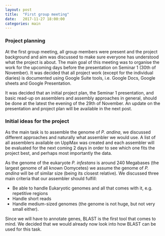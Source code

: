 ```yaml
---
layout: post
title:  "First group meeting"
date:   2017-11-27 18:00:00
categories: main
---
```

### Project planning
At the first group meeting, all group members were present and the project background and aim was discussed to make sure everyone has understood what the project is about. The main goal of this meeting was to organise the work for the upcoming days before the presentation on Seminar 1 (30th of November). It was decided that all project work (except for the individual diaries) is documented using Google Suite tools, i.e. Google Docs, Google sheets and Google Presentation. 

It was decided that an initial project plan, the Seminar 1 presentation, and basic read-up on assemblers and assembly approaches in general, should be done at the latest the evening of the 29th of November. An update on the presentation and project plan will be available in the next post. 

### Initial ideas for the project
As the main task is to assemble the genome of *P. andina*, we discussed different approaches and naturally what assembler we would use. A list of all assemblers available on UppMax was created and each assembler will be evaluated for the next coming 2 days in order to see which one fits the project best, and perhaps most importantly the data. 

As the genome of the eukaryote *P. infestans* is around 240 Megabases (the largest genome of all known Oomycetes) we assume the genome of *P. andina* will be of similar size (being its closest relative). We discussed three main criteria that our assembler should fulfill: 

- Be able to handle Eukaryotic genomes and all that comes with it, e.g. repetitive regions
- Handle short reads 
- Handle medium-sized genomes (the genome is not huge, but not very small either). 

Since we will have to annotate genes, BLAST is the first tool that comes to mind. We decided that we would already now look into how BLAST can be used for this task. 